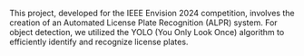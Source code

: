 This project, developed for the IEEE Envision 2024 competition, involves the creation of an Automated License Plate Recognition (ALPR) system. For object detection, we utilized the YOLO (You Only Look Once) algorithm to efficiently identify and recognize license plates.
